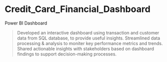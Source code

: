 # Credit_Card_Financial_Dashboard
Power BI Dashboard

> Developed an interactive dashboard using transaction and customer
  data from SQL database, to provide useful insights.
> Streamlined data processing & analysis to moniter key performance
  metrics and trends.
> Shared actionable insights with stakeholders based on dashboard
  findings to support decision-making processes.
